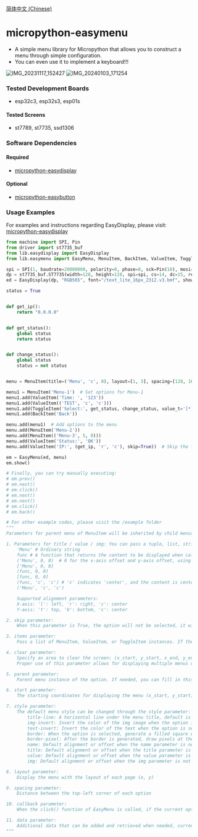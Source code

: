 [简体中文 (Chinese)](./README.ZH-CN.md)
# micropython-easymenu
- A simple menu library for Micropython that allows you to construct a menu through simple configuration.
- You can even use it to implement a keyboard!!!

![IMG_20231117_152427](https://github.com/funnygeeker/micropython-easymenu/assets/96659329/2c880f4a-1556-4ba6-b919-eb7874c2ea18)
![IMG_20240103_171254](https://github.com/funnygeeker/micropython-easymenu/assets/96659329/5fd0e46c-50e4-4441-8dc2-64247ca8383a)

### Tested Development Boards
- esp32c3, esp32s3, esp01s

#### Tested Screens
- st7789, st7735, ssd1306

### Software Dependencies

#### Required
- [micropython-easydisplay](https://github.com/funnygeeker/micropython-easydisplay)

#### Optional
- [micropython-easybutton](https://github.com/funnygeeker/micropython-easybutton)

### Usage Examples
For examples and instructions regarding EasyDisplay, please visit: [micropython-easydisplay](https://github.com/funnygeeker/micropython-easydisplay)

```python
from machine import SPI, Pin
from driver import st7735_buf
from lib.easydisplay import EasyDisplay
from lib.easymenu import EasyMenu, MenuItem, BackItem, ValueItem, ToggleItem

spi = SPI(1, baudrate=20000000, polarity=0, phase=0, sck=Pin(18), mosi=Pin(17))
dp = st7735_buf.ST7735(width=128, height=128, spi=spi, cs=14, dc=15, res=16, rotate=1, bl=13, invert=False, rgb=False)
ed = EasyDisplay(dp, "RGB565", font="/text_lite_16px_2312.v3.bmf", show=True, color=0xFFFF, clear=True)

status = True


def get_ip():
    return "0.0.0.0"


def get_status():
    global status
    return status


def change_status():
    global status
    status = not status


menu = MenuItem(title=('Menu', 'c', 0), layout=[1, 3], spacing=[128, 16])  # Specify title, layout, and spacing for parent menu

menu1 = MenuItem('Menu-1')  # Set options for Menu-1
menu1.add(ValueItem('Time: ', '123'))
menu1.add(ValueItem(('TEST', 'c', 'c')))
menu1.add(ToggleItem('Select:', get_status, change_status, value_t='[*]', value_f='[ ]'))
menu1.add(BackItem('Back'))

menu.add(menu1)  # Add options to the menu
menu.add(MenuItem('Menu-2'))
menu.add(MenuItem(('Menu-3', 5, 0)))
menu.add(ValueItem('Status:', 'OK'))
menu.add(ValueItem('IP:', (get_ip, 'r', 'c'), skip=True))  # Skip the function for the cursor

em = EasyMenu(ed, menu)
em.show()

# Finally, you can try manually executing:
# em.prev()
# em.next()
# em.click()
# em.next()
# em.next()
# em.click()
# em.back()

# For other example codes, please visit the /example folder
"""
Parameters for parent menu of MenuItem will be inherited by child menus if not explicitly set

1. Parameters for title / value / img: You can pass a tuple, list, string, or function, with the following usage options:
    'Menu' # Ordinary string
    func # A function that returns the content to be displayed when called
    ('Menu', 0, 0)  # 0 for the x-axis offset and y-axis offset, using the top-left corner of the current option as the reference
    ['Menu', 0, 0]
    (func, 0, 0)
    [func, 0, 0]
    (func, 'c', 'c') # 'c' indicates 'center', and the content is centered within the current option area. Note: Only applicable to title / value, img is not supported
    ('Menu', 'c', 'c')

    Supported alignment parameters:
    X-axis: 'l': left, 'r': right, 'c': center
    Y-axis: 't': top, 'b': bottom, 'c': center

2. skip parameter:
    When this parameter is True, the option will not be selected, it will be skipped directly

3. items parameter:
    Pass a list of MenuItem, ValueItem, or ToggleItem instances. If the option has sub-options, it will act as a menu. Additionally, you can use the `add` function of the MenuItem instance to add items to the current menu

4. clear parameter:
    Specify an area to clear the screen: (x_start, y_start, x_end, y_end). When the menu needs to be refreshed, the image in this area will be cleared. 
    Proper use of this parameter allows for displaying multiple menus on one screen.

5. parent parameter:
    Parent menu instance of the option. If needed, you can fill in this parameter manually, or use the `add` function of the parent menu instead

6. start parameter:
    The starting coordinates for displaying the menu (x_start, y_start), generating options from this position

7. style parameter: 
    The default menu style can be changed through the style parameter:
        title-line: A horizontal line under the menu title, default is 1 (enabled), set to 0 to disable
        img-invert: Invert the color of the img image when the option is selected, default is 0 (disabled), set to 1 to enable
        text-invert: Invert the color of the text when the option is selected, default is 1 (enabled), set to 0 to disable
        border: When the option is selected, generate a filled square with a background color that is the reverse of the color of the text or image
        border-pixel: After the border is generated, draw pixels at the corners of the border to give it a more rounded appearance
        name: Default alignment or offset when the name parameter is not set, default value is ['l', 'c']
        title: Default alignment or offset when the title parameter is not set, default value is ['c', 't']
        value: Default alignment or offset when the value parameter is not set, default value is ['r', 'c']
        img: Default alignment or offset when the img parameter is not set, default value is [0, 0]

8. layout parameter:
    Display the menu with the layout of each page (x, y)

9. spacing parameter:
    Distance between the top-left corner of each option

10. callback parameter:
    When the click() function of EasyMenu is called, if the current option is selected, the specified function will be executed

11. data parameter:
    Additional data that can be added and retrieved when needed, currently does not have a specific purpose
"""
```
